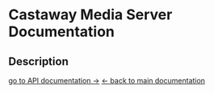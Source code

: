 # Castaway Media Server Documentation

## Description


[go to API documentation →](../functions/README.md)
[← back to main documentation](../README.md)